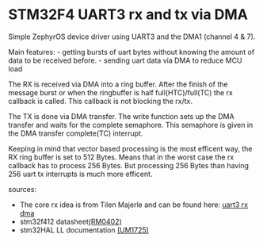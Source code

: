 # STM32F4 UART3 rx and tx via DMA

Simple ZephyrOS device driver using UART3 and the DMA1 (channel 4 & 7).

Main features:
	- getting bursts of uart bytes without knowing the amount of data to be received before.
	- sending uart data via DMA to reduce MCU load

The RX is received via DMA into a ring buffer. After the finish of the message burst or when the ringbuffer is half full(HTC)/full(TC) the rx callback is called. This callback is not blocking the rx/tx.

The TX is done via DMA transfer. The write function sets up the DMA transfer and waits for the complete semaphore. This semaphore is given in the DMA transfer complete(TC) interrupt.

Keeping in mind that vector based processing is the most efficent way, the RX ring buffer is set to 512 Bytes. Means that in the worst case the rx callback has to process 256 Bytes. But processing 256 Bytes than having 256 uart tx interrupts is much more efficent.

sources:
- The core rx idea is from Tilen Majerle and can be found here: [uart3 rx dma](https://github.com/MaJerle/STM32_USART_DMA_RX/blob/master/projects/idle_line_irq_F4/Src/main.c)
- stm32f412 datasheet[(RM0402)](https://www.st.com/content/ccc/resource/technical/document/reference_manual/group0/4f/7b/2b/bd/04/b3/49/25/DM00180369/files/DM00180369.pdf/jcr:content/translations/en.DM00180369.pdf)
- stm32HAL LL documentation [(UM1725)](https://www.st.com/content/ccc/resource/technical/document/user_manual/2f/71/ba/b8/75/54/47/cf/DM00105879.pdf/files/DM00105879.pdf/jcr:content/translations/en.DM00105879.pdf)

